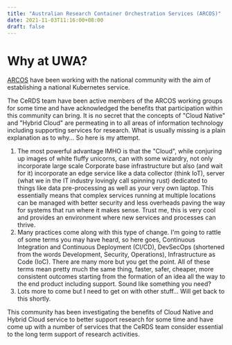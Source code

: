 ```yaml
---
title: "Australian Research Container Orchestration Services (ARCOS)"
date: 2021-11-03T11:16:00+08:00
draft: false
---
```


# Why at UWA?

[ARCOS](https://arcos.ardc.edu.au) have been working with the national community with the aim of establishing a national Kubernetes service.

The CeRDS team have been active members of the ARCOS working groups for some time and have acknowledged the benefits that participation within this community can bring.
It is no secret that the concepts of "Cloud Native" and "Hybrid Cloud" are permeating in to all areas of information technology including supporting services for research.
What is usually missing is a plain explanation as to why... So here is my attempt.

1. The most powerful advantage IMHO is that the "Cloud", while conjuring up images of white fluffy unicorns, can with some wizardry, not only
   incorporate large scale Corporate base infrastructure but also (and wait for it) incorporate an edge service like a data collector (think IoT), server
   (what we in the IT industry lovingly call spinning rust) dedicated to things like data pre-processing as well as your very own laptop. This essentially means
   that complex services running at multiple locations can be managed with better security and less overheads paving the way for systems that run where it makes sense.
   Trust me, this is very cool and provides an environment where new services and processes can thrive.
2. Many practices come along with this type of change. I'm going to rattle of some terms you may have heard, so here goes, Continuous Integration and Continuous Deployment (CI/CD),
   DevSecOps (shortened from the words Development, Security, Operations), Infrastructure as Code (IoC). There are many more but you get the point. All of these terms mean
   pretty much the same thing, faster, safer, cheaper, more consistent outcomes starting from the formation of an idea all the way to the end product including support. Sound
   like something you need?
3. Lots more to come but I need to get on with other stuff... Will get back to this shortly.

This community has been investigating the benefits of Cloud Native and Hybrid Cloud service to better support research for some time 
and have come up with a number of services that the CeRDS team consider essential to the long term support of research activities.
